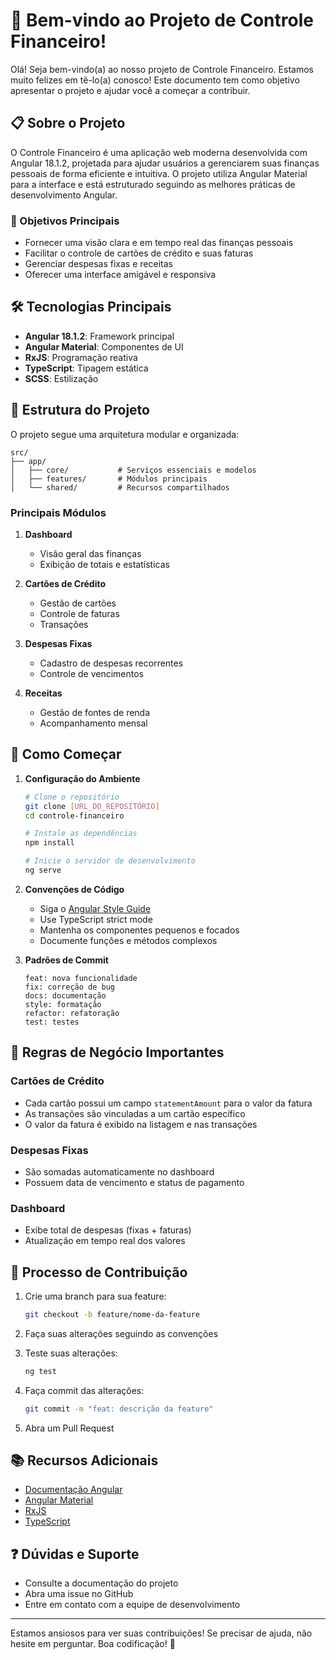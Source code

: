 # 🚀 Bem-vindo ao Projeto de Controle Financeiro!

Olá! Seja bem-vindo(a) ao nosso projeto de Controle Financeiro. Estamos muito felizes em tê-lo(a) conosco! Este documento tem como objetivo apresentar o projeto e ajudar você a começar a contribuir.

## 📋 Sobre o Projeto

O Controle Financeiro é uma aplicação web moderna desenvolvida com Angular 18.1.2, projetada para ajudar usuários a gerenciarem suas finanças pessoais de forma eficiente e intuitiva. O projeto utiliza Angular Material para a interface e está estruturado seguindo as melhores práticas de desenvolvimento Angular.

### 🎯 Objetivos Principais
- Fornecer uma visão clara e em tempo real das finanças pessoais
- Facilitar o controle de cartões de crédito e suas faturas
- Gerenciar despesas fixas e receitas
- Oferecer uma interface amigável e responsiva

## 🛠️ Tecnologias Principais

- **Angular 18.1.2**: Framework principal
- **Angular Material**: Componentes de UI
- **RxJS**: Programação reativa
- **TypeScript**: Tipagem estática
- **SCSS**: Estilização

## 📁 Estrutura do Projeto

O projeto segue uma arquitetura modular e organizada:

```
src/
├── app/
│   ├── core/           # Serviços essenciais e modelos
│   ├── features/       # Módulos principais
│   └── shared/         # Recursos compartilhados
```

### Principais Módulos

1. **Dashboard**
   - Visão geral das finanças
   - Exibição de totais e estatísticas

2. **Cartões de Crédito**
   - Gestão de cartões
   - Controle de faturas
   - Transações

3. **Despesas Fixas**
   - Cadastro de despesas recorrentes
   - Controle de vencimentos

4. **Receitas**
   - Gestão de fontes de renda
   - Acompanhamento mensal

## 🚀 Como Começar

1. **Configuração do Ambiente**
   ```bash
   # Clone o repositório
   git clone [URL_DO_REPOSITÓRIO]
   cd controle-financeiro

   # Instale as dependências
   npm install

   # Inicie o servidor de desenvolvimento
   ng serve
   ```

2. **Convenções de Código**
   - Siga o [Angular Style Guide](https://angular.io/guide/styleguide)
   - Use TypeScript strict mode
   - Mantenha os componentes pequenos e focados
   - Documente funções e métodos complexos

3. **Padrões de Commit**
   ```
   feat: nova funcionalidade
   fix: correção de bug
   docs: documentação
   style: formatação
   refactor: refatoração
   test: testes
   ```

## 📝 Regras de Negócio Importantes

### Cartões de Crédito
- Cada cartão possui um campo `statementAmount` para o valor da fatura
- As transações são vinculadas a um cartão específico
- O valor da fatura é exibido na listagem e nas transações

### Despesas Fixas
- São somadas automaticamente no dashboard
- Possuem data de vencimento e status de pagamento

### Dashboard
- Exibe total de despesas (fixas + faturas)
- Atualização em tempo real dos valores

## 🤝 Processo de Contribuição

1. Crie uma branch para sua feature:
   ```bash
   git checkout -b feature/nome-da-feature
   ```

2. Faça suas alterações seguindo as convenções

3. Teste suas alterações:
   ```bash
   ng test
   ```

4. Faça commit das alterações:
   ```bash
   git commit -m "feat: descrição da feature"
   ```

5. Abra um Pull Request

## 📚 Recursos Adicionais

- [Documentação Angular](https://angular.io/docs)
- [Angular Material](https://material.angular.io/)
- [RxJS](https://rxjs.dev/)
- [TypeScript](https://www.typescriptlang.org/)

## ❓ Dúvidas e Suporte

- Consulte a documentação do projeto
- Abra uma issue no GitHub
- Entre em contato com a equipe de desenvolvimento

---

Estamos ansiosos para ver suas contribuições! Se precisar de ajuda, não hesite em perguntar. Boa codificação! 🚀 